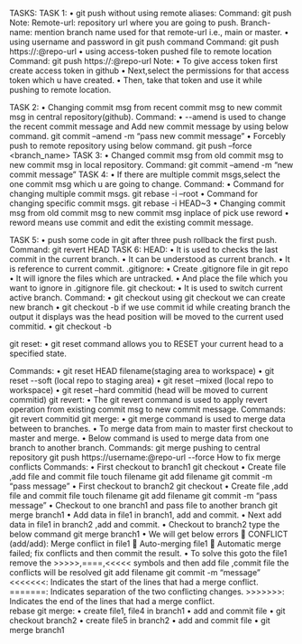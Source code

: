 TASKS:
TASK 1:
    • git push without using remote aliases:
     Command:
         git push <remote-url> <branch-name>
Note:
   Remote-url: repository url where you are going to push.
  Branch-name: mention branch name used for that remote-url i.e., main or  master.
    • using username and password in git push command
Command:
       git push https://<username>:<password>@repo-url <branch-name>
    •  using access-token pushed file to remote location
Command:
      git push https://<username>:<access-token>@repo-url <branch-name>
Note:
    • To give access token first create access token in github
    • Next,select the permissions for that access token which u have created.
    • Then, take that token and use it while pushing to remote location.



TASK 2:
    • Changing commit msg from recent commit msg to new commit msg in central repository(github).
Command:
    • --amend is used to change the recent commit message and Add new commit message by using below command.
                                 git commit –amend -m “pass new commit message”
    • Forcebly push to remote repository using below command.
git push –force <remot-name> <branch_name>
TASK 3:
    • Changed commit msg from old commit msg to new commit msg in local repository.
 Command:
                      git commit –amend -m “new commit message”
TASK 4:
    • If there are multiple commit msgs,select the one commit msg which u are going to change.
Command:
    • Command for changing multiple commit msgs.
   git rebase -i –root
    • Command for changing specific commit msgs.
git rebase -i HEAD~3
    • Changing commit msg from old commit msg to new commit msg inplace of pick use reword
    • reword means use commit and edit the existing commit message.

TASK 5:
    • push some code in git after three push rollback the first push.
Command:
       git revert HEAD
TASK 6:
HEAD:
    • It is used to checks the last commit in the current branch.
    • It can be understood as current branch.
    • It is reference to current commit.
.gitignore:
    • Create .gitignore file in git  repo
    • It will ignore the files which are untracked.
    • And place the file which you want to ignore in .gitignore file.
git checkout:
    • It is used to switch current active branch.
Command:
    • git checkout <branch-name>
   using git checkout we can create new branch
    • git checkout -b <branch-name>
if we use commit id while creating branch the output it displays was the head position will be moved to the current used commitid.
    • git checkout -b <branch-name> <commit-id>

git reset:
    • git reset command allows you to RESET your current head to a specified state.

Commands:
    • git reset HEAD filename(staging area to workspace)
    • git reset --soft <previouscommitid>(local repo to staging area)
    • git reset –mixed <previoscommitid>(local repo to workspace)
    • git reset –hard commitid (head will be moved to current commitid)
git revert:
    • The git revert command is used to apply revert operation from existing commit msg to new commit message.
Commands:
       git revert commitid
git merge:
    •  git merge command is used to merge data between to branches.
    •  To merge data from main to master first checkout to master and merge.
    •  Below command is used to merge data from one branch to another branch.
Commands:
        git merge <branchname>
     pushing to central repository 
                git push https://username:<access-token>@repo-url <branchname> --force
How to fix merge conflicts
 Commands:
     •	First checkout to branch1 
git checkout <branchname>
     •	Create file ,add file and commit file
        touch filename
        git add filename
        git commit -m “pass message”
     •  First checkout to branch2
git checkout <branchname>
     •	Create file ,add file and commit file
        touch filename
        git add filename
        git commit -m “pass message”
     •	Checkout to one branch1 and pass file to another branch
git merge branch1 
     •	Add data in file1 in branch1, add and commit.
     •	Next add data in file1 in branch2 ,add and commit.
     •	Checkout to branch2 type the below command
git merge branch1
     •	We will get below errors
	CONFLICT (add/add): Merge conflict in file1
	Auto-merging file1
	Automatic merge failed; fix conflicts and then commit the result.
     •	To solve this goto the file1 remove the >>>>>,====,<<<<< symbols and then add file ,commit file the conflicts will be resolved
                     git add filename
                     git commit -m “message”
      <<<<<<<: Indicates the start of the lines that had a merge conflict.
      =======: Indicates separation of the two conflicting changes.
      >>>>>>>: Indicates the end of the lines that had a merge conflict.                                                                 
rebase git merge:
•	create file1, file4 in branch1
•	add and commit file
•	git checkout branch2
•	create file5 in branch2
•	add and commit file
•	git merge branch1
   


                
                    






